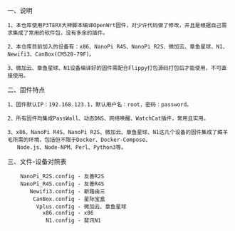 一、说明

    1、本仓库使用P3TERX大神脚本编译OpenWrt固件，对少许代码做了修改，并且是根据自己需求集成了常用的软件包，没有多余的插件。

    2、本仓库目前加入的设备有：x86、NanoPi R4S、NanoPi R2S、微加云、章鱼星球、N1、Newifi3、CanBox(CM520-79F)。
    
    3、微加云、章鱼星球、N1设备编译好的固件需配合Flippy打包源码打包后才能使用，不可直接使用。

二、固件特点

    1、固件默认IP：192.168.123.1，默认用户名：root，密码：password。
    
    2、所有固件均集成PassWall、动态DNS、网络唤醒、WatchCat插件，常用且实用。
    
    3、x86、NanoPi R4S、NanoPi R2S、微加云、章鱼星球、N1这几个设备的固件集成了薅羊毛所需的环境，包括但不限于Docker、Docker-Compose、
       Node.js、Node-NPM、Perl、Python3等。
    
三、文件-设备对照表

        NanoPi_R2S.config - 友善R2S
        NanoPi_R4S.config - 友善R4S
           Newifi3.config - 新路由三
            CanBox.config - 星际宝盒
             Vplus.config - 微加云、章鱼星球
               x86.config - x86
                N1.config - 斐讯N1
   
